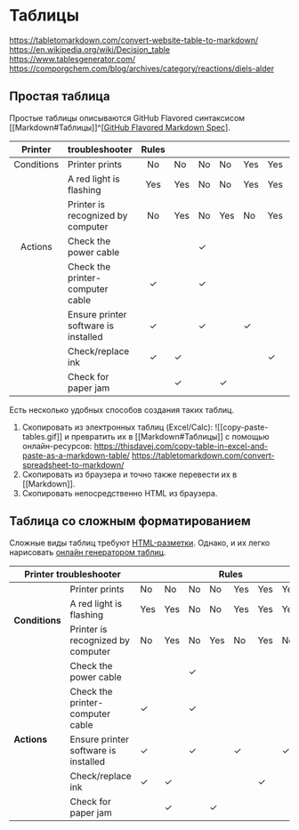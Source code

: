# Таблицы

https://tabletomarkdown.com/convert-website-table-to-markdown/
https://en.wikipedia.org/wiki/Decision_table
https://www.tablesgenerator.com/
https://comporgchem.com/blog/archives/category/reactions/diels-alder

## Простая таблица

Простые таблицы описываются GitHub Flavored синтаксисом [[Markdown#Таблицы]]^[[GitHub Flavored Markdown Spec](https://github.github.com/gfm/)].

|               Printer  | troubleshooter                       | Rules |     |    |     |     |     |     |     |
|:----------------------:|:-------------------------------------|:-----:|-----|----|-----|-----|-----|-----|-----|
| Conditions             | Printer prints                       |   No  |  No | No |  No | Yes | Yes | Yes | Yes |
|                        | A red light is flashing              |  Yes  | Yes | No |  No | Yes | Yes | Yes |  No |
|                        | Printer is recognized by computer    |   No  | Yes | No | Yes |  No | Yes |  No | Yes |
| Actions                | Check the power cable                |       |     |  ✓ |     |     |     |     |  —  |
|                        | Check the printer-computer cable     |   ✓   |     |  ✓ |     |     |     |     |  —  |
|                        | Ensure printer software is installed |   ✓   |     |  ✓ |     |  ✓  |     |  ✓  |  —  |
|                        | Check/replace ink                    |   ✓   |  ✓  |    |     |     |  ✓  |     |  —  |
|                        | Check for paper jam                  |       |  ✓  |    |  ✓  |     |     |     |  —  |

Есть несколько удобных способов создания таких таблиц.
1. Скопировать из электронных таблиц (Excel/Calc):
	![[copy-paste-tables.gif]]
	и превратить их в [[Markdown#Таблицы]] с помощью онлайн-ресурсов:
	https://thisdavej.com/copy-table-in-excel-and-paste-as-a-markdown-table/
	https://tabletomarkdown.com/convert-spreadsheet-to-markdown/
2. Скопировать из браузера и точно также перевести их в [[Markdown]]. 
3. Скопировать непосредственно HTML из браузера.
		
## Таблица со сложным форматированием

Сложные виды таблиц требуют [HTML-разметки](https://ru.wikipedia.org/wiki/HTML). Однако, и их легко нарисовать [онлайн генератором таблиц](https://www.tablesgenerator.com/).

<table class="tg">
<thead>
  <tr>
    <th class="tg-c3ow" colspan="2"><span style="font-weight:700;font-style:normal">Printer troubleshooter</span></th>
    <th class="tg-c3ow" colspan="8"><span style="font-weight:bold">Rules</span></th>
  </tr>
</thead>
<tbody>
  <tr>
    <td class="tg-lboi" rowspan="3"><span style="font-weight:bold">Conditions</span></td>
    <td class="tg-0pky">Printer prints</td>
    <td class="tg-c3ow">No</td>
    <td class="tg-c3ow">No</td>
    <td class="tg-c3ow">No</td>
    <td class="tg-c3ow">No</td>
    <td class="tg-c3ow">Yes</td>
    <td class="tg-c3ow">Yes</td>
    <td class="tg-c3ow">Yes</td>
    <td class="tg-c3ow">Yes</td>
  </tr>
  <tr>
    <td class="tg-0pky">A red light is flashing</td>
    <td class="tg-c3ow">Yes</td>
    <td class="tg-c3ow">Yes</td>
    <td class="tg-c3ow">No</td>
    <td class="tg-c3ow">No</td>
    <td class="tg-c3ow">Yes</td>
    <td class="tg-c3ow">Yes</td>
    <td class="tg-c3ow">Yes</td>
    <td class="tg-c3ow">No</td>
  </tr>
  <tr>
    <td class="tg-0pky">Printer is recognized by computer</td>
    <td class="tg-c3ow">No</td>
    <td class="tg-c3ow">Yes</td>
    <td class="tg-c3ow">No</td>
    <td class="tg-c3ow">Yes</td>
    <td class="tg-c3ow">No</td>
    <td class="tg-c3ow">Yes</td>
    <td class="tg-c3ow">No</td>
    <td class="tg-c3ow">Yes</td>
  </tr>
  <tr>
    <td class="tg-lboi" rowspan="5"><span style="font-weight:bold">Actions</span></td>
    <td class="tg-0pky">Check the power cable</td>
    <td class="tg-c3ow"></td>
    <td class="tg-c3ow"></td>
    <td class="tg-c3ow">✓</td>
    <td class="tg-c3ow"></td>
    <td class="tg-c3ow"></td>
    <td class="tg-c3ow"></td>
    <td class="tg-c3ow"></td>
    <td class="tg-c3ow">—</td>
  </tr>
  <tr>
    <td class="tg-0pky">Check the printer-computer cable</td>
    <td class="tg-c3ow">✓</td>
    <td class="tg-c3ow"></td>
    <td class="tg-c3ow">✓</td>
    <td class="tg-c3ow"></td>
    <td class="tg-c3ow"></td>
    <td class="tg-c3ow"></td>
    <td class="tg-c3ow"></td>
    <td class="tg-c3ow">—</td>
  </tr>
  <tr>
    <td class="tg-0pky">Ensure printer software is installed</td>
    <td class="tg-c3ow">✓</td>
    <td class="tg-c3ow"></td>
    <td class="tg-c3ow">✓</td>
    <td class="tg-c3ow"></td>
    <td class="tg-c3ow">✓</td>
    <td class="tg-c3ow"></td>
    <td class="tg-c3ow">✓</td>
    <td class="tg-c3ow">—</td>
  </tr>
  <tr>
    <td class="tg-0pky">Check/replace ink</td>
    <td class="tg-c3ow">✓</td>
    <td class="tg-c3ow">✓</td>
    <td class="tg-c3ow"></td>
    <td class="tg-c3ow"></td>
    <td class="tg-c3ow"></td>
    <td class="tg-c3ow">✓</td>
    <td class="tg-c3ow"></td>
    <td class="tg-c3ow">—</td>
  </tr>
  <tr>
    <td class="tg-0pky">Check for paper jam</td>
    <td class="tg-c3ow"></td>
    <td class="tg-c3ow">✓</td>
    <td class="tg-c3ow"></td>
    <td class="tg-c3ow">✓</td>
    <td class="tg-c3ow"></td>
    <td class="tg-c3ow"></td>
    <td class="tg-c3ow"></td>
    <td class="tg-c3ow">—</td>
  </tr>
</tbody>
</table>
